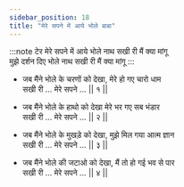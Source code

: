 ```yaml
---
sidebar_position: 18
title: "मेरे सपने में आये भोले बाबा"
---
```


:::note टेर
मेरे सपने में आये भोले नाथ सखी री मैं क्या मांगू <br/>
मुझे दर्शन दिए भोले नाथ सखी री मैं क्या मांगू
:::

- जब मैंने भोले के चरणों को देखा, मेरे हो गए चारो धाम <br/>
सखी री … 	मेरे सपने … 			|| १ || 

- जब मैंने भोले के हाथो को देखा मेरे भर गए सब भंडार <br/>
सखी री … 	मेरे सपने … 			|| २ || 

- जब मैंने भोले के मुखड़े को देखा, मुझे मिल गया आत्म ज्ञान <br/>
सखी री … 	मेरे सपने … 			|| ३ || 

- जब मैंने भोले की जटाओ को देखा, मैं तो हो गई भव से पार <br/>
सखी री … 	मेरे सपने … 			|| ४ || 
